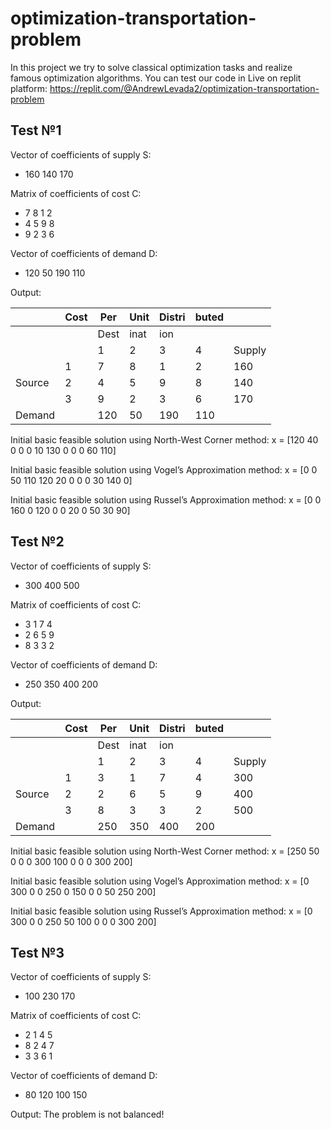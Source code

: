 # optimization-transportation-problem
In this project we try to solve classical optimization tasks and realize famous optimization algorithms. You can test our code in Live on replit platform: https://replit.com/@AndrewLevada2/optimization-transportation-problem

## Test №1
Vector of coefficients of supply S:
- 160 140 170

Matrix of coefficients of cost C:
- 7 8 1 2
- 4 5 9 8
- 9 2 3 6

Vector of coefficients of demand D:
- 120 50 190 110 

Output:

|        | Cost | Per  | Unit | Distri | buted |        |
|--------|------|------|------|--------|-------|--------|
|        |      | Dest | inat | ion    |       |        |
|        |      | 1    | 2    | 3      | 4     | Supply |
|        | 1    | 7    | 8    | 1      | 2     | 160    |
| Source | 2    | 4    | 5    | 9      | 8     | 140    |
|        | 3    | 9    | 2    | 3      | 6     | 170    |
| Demand |      | 120  | 50   | 190    | 110   |        |


Initial basic feasible solution using North-West Corner method:
x = [120 40 0 0 0 10 130 0 0 0 60 110]

Initial basic feasible solution using Vogel’s Approximation method:
x = [0 0 50 110 120 20 0 0 0 30 140 0]

Initial basic feasible solution using Russel’s Approximation method: 
x = [0 0 160 0 120 0 0 20 0 50 30 90]


## Test №2
Vector of coefficients of supply S:
- 300 400 500

Matrix of coefficients of cost C:
- 3 1 7 4
- 2 6 5 9
- 8 3 3 2

Vector of coefficients of demand D:
- 250 350 400 200

Output:

|        | Cost | Per  | Unit | Distri | buted |        |
|--------|------|------|------|--------|-------|--------|
|        |      | Dest | inat | ion    |       |        |
|        |      | 1    | 2    | 3      | 4     | Supply |
|        | 1    | 3    | 1    | 7      | 4     | 300    |
| Source | 2    | 2    | 6    | 5      | 9     | 400    |
|        | 3    | 8    | 3    | 3      | 2     | 500    |
| Demand |      | 250  | 350  | 400    | 200   |        |


Initial basic feasible solution using North-West Corner method:
x = [250 50 0 0 0 300 100 0 0 0 300 200]

Initial basic feasible solution using Vogel’s Approximation method:
x = [0 300 0 0 250 0 150 0 0 50 250 200]

Initial basic feasible solution using Russel’s Approximation method: 
x = [0 300 0 0 250 50 100 0 0 0 300 200]


## Test №3
Vector of coefficients of supply S:
- 100 230 170

Matrix of coefficients of cost C:
- 2 1 4 5
- 8 2 4 7
- 3 3 6 1

Vector of coefficients of demand D:
- 80 120 100 150

Output:
The problem is not balanced!
